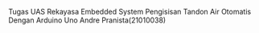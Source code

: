 Tugas UAS Rekayasa Embedded System 
Pengisisan Tandon Air Otomatis Dengan Arduino Uno 
Andre Pranista(21010038)
